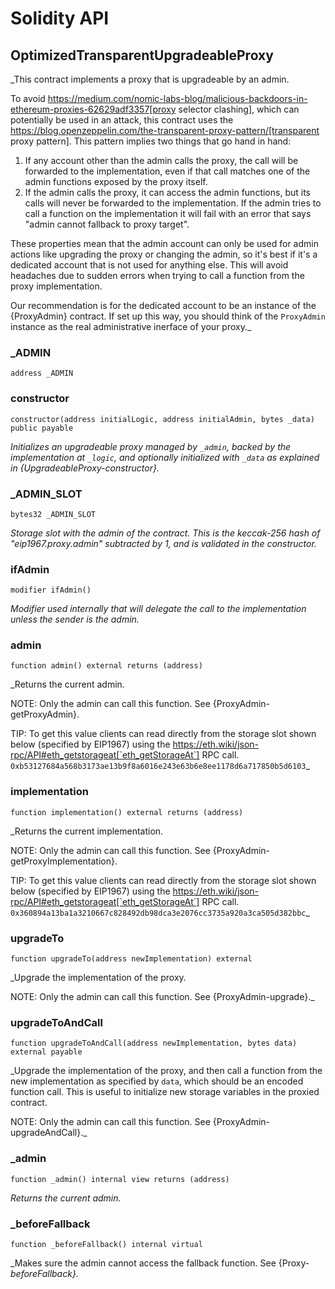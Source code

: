 # Solidity API

## OptimizedTransparentUpgradeableProxy

_This contract implements a proxy that is upgradeable by an admin.

To avoid https://medium.com/nomic-labs-blog/malicious-backdoors-in-ethereum-proxies-62629adf3357[proxy selector
clashing], which can potentially be used in an attack, this contract uses the
https://blog.openzeppelin.com/the-transparent-proxy-pattern/[transparent proxy pattern]. This pattern implies two
things that go hand in hand:

1. If any account other than the admin calls the proxy, the call will be forwarded to the implementation, even if
that call matches one of the admin functions exposed by the proxy itself.
2. If the admin calls the proxy, it can access the admin functions, but its calls will never be forwarded to the
implementation. If the admin tries to call a function on the implementation it will fail with an error that says
"admin cannot fallback to proxy target".

These properties mean that the admin account can only be used for admin actions like upgrading the proxy or changing
the admin, so it's best if it's a dedicated account that is not used for anything else. This will avoid headaches due
to sudden errors when trying to call a function from the proxy implementation.

Our recommendation is for the dedicated account to be an instance of the {ProxyAdmin} contract. If set up this way,
you should think of the `ProxyAdmin` instance as the real administrative inerface of your proxy._

### _ADMIN

```solidity
address _ADMIN
```

### constructor

```solidity
constructor(address initialLogic, address initialAdmin, bytes _data) public payable
```

_Initializes an upgradeable proxy managed by `_admin`, backed by the implementation at `_logic`, and
optionally initialized with `_data` as explained in {UpgradeableProxy-constructor}._

### _ADMIN_SLOT

```solidity
bytes32 _ADMIN_SLOT
```

_Storage slot with the admin of the contract.
This is the keccak-256 hash of "eip1967.proxy.admin" subtracted by 1, and is
validated in the constructor._

### ifAdmin

```solidity
modifier ifAdmin()
```

_Modifier used internally that will delegate the call to the implementation unless the sender is the admin._

### admin

```solidity
function admin() external returns (address)
```

_Returns the current admin.

NOTE: Only the admin can call this function. See {ProxyAdmin-getProxyAdmin}.

TIP: To get this value clients can read directly from the storage slot shown below (specified by EIP1967) using the
https://eth.wiki/json-rpc/API#eth_getstorageat[`eth_getStorageAt`] RPC call.
`0xb53127684a568b3173ae13b9f8a6016e243e63b6e8ee1178d6a717850b5d6103`_

### implementation

```solidity
function implementation() external returns (address)
```

_Returns the current implementation.

NOTE: Only the admin can call this function. See {ProxyAdmin-getProxyImplementation}.

TIP: To get this value clients can read directly from the storage slot shown below (specified by EIP1967) using the
https://eth.wiki/json-rpc/API#eth_getstorageat[`eth_getStorageAt`] RPC call.
`0x360894a13ba1a3210667c828492db98dca3e2076cc3735a920a3ca505d382bbc`_

### upgradeTo

```solidity
function upgradeTo(address newImplementation) external
```

_Upgrade the implementation of the proxy.

NOTE: Only the admin can call this function. See {ProxyAdmin-upgrade}._

### upgradeToAndCall

```solidity
function upgradeToAndCall(address newImplementation, bytes data) external payable
```

_Upgrade the implementation of the proxy, and then call a function from the new implementation as specified
by `data`, which should be an encoded function call. This is useful to initialize new storage variables in the
proxied contract.

NOTE: Only the admin can call this function. See {ProxyAdmin-upgradeAndCall}._

### _admin

```solidity
function _admin() internal view returns (address)
```

_Returns the current admin._

### _beforeFallback

```solidity
function _beforeFallback() internal virtual
```

_Makes sure the admin cannot access the fallback function. See {Proxy-_beforeFallback}._

